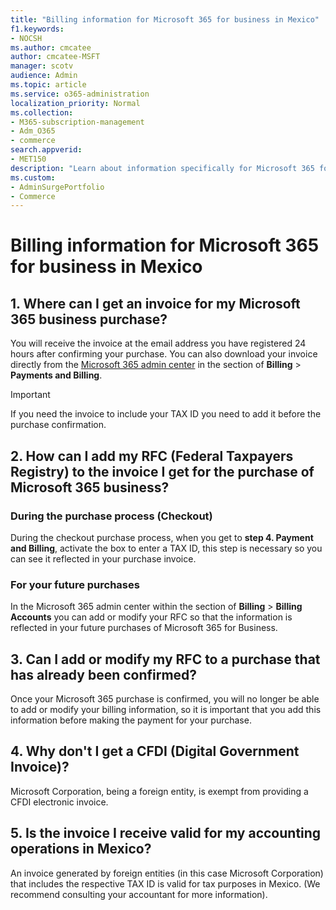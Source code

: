 ```yaml
---
title: "Billing information for Microsoft 365 for business in Mexico"
f1.keywords:
- NOCSH
ms.author: cmcatee
author: cmcatee-MSFT
manager: scotv
audience: Admin
ms.topic: article
ms.service: o365-administration
localization_priority: Normal
ms.collection: 
- M365-subscription-management 
- Adm_O365
- commerce
search.appverid:
- MET150
description: "Learn about information specifically for Microsoft 365 for business in Mexico." 
ms.custom: 
- AdminSurgePortfolio
- Commerce
---
```


# Billing information for Microsoft 365 for business in Mexico

## 1. Where can I get an invoice for my Microsoft 365 business purchase?

You will receive the invoice at the email address you have registered 24 hours after confirming your purchase. You can also download your invoice directly from the [Microsoft 365 admin center](https://go.microsoft.com/fwlink/p/?linkid=2024339) in the section of **Billing** > **Payments and Billing**.

> [!IMPORTANT]
> If you need the invoice to include your TAX ID you need to add it before the purchase confirmation.

## 2. How can I add my RFC (Federal Taxpayers Registry) to the invoice I get for the purchase of Microsoft 365 business?

### During the purchase process (Checkout)

During the checkout purchase process, when you get to **step 4. Payment and Billing**, activate the box to enter a TAX ID, this step is necessary so you can see it reflected in your purchase invoice.

### For your future purchases

In the Microsoft 365 admin center within the section of **Billing** > **Billing Accounts** you can add or modify your RFC so that the information is reflected in your future purchases of Microsoft 365 for Business.

## 3. Can I add or modify my RFC to a purchase that has already been confirmed?

Once your Microsoft 365 purchase is confirmed, you will no longer be able to add or modify your billing information, so it is important that you add this information before making the payment for your purchase.

## 4. Why don't I get a CFDI (Digital Government Invoice)?

Microsoft Corporation, being a foreign entity, is exempt from providing a CFDI electronic invoice.

## 5. Is the invoice I receive valid for my accounting operations in Mexico?

An invoice generated by foreign entities (in this case Microsoft Corporation) that includes the respective TAX ID is valid for tax purposes in Mexico. (We recommend consulting your accountant for more information).